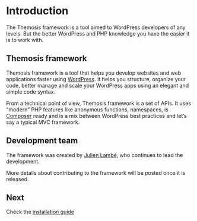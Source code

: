 Introduction
============

The Themosis framework is a tool aimed to WordPress developers of any levels. But the better WordPress and PHP knowledge you have the easier it is to work with.

Themosis framework
------------------

Themosis framework is a tool that helps you develop websites and web applications faster using [WordPress](http://wordpress.org). It helps you structure, organize your code, better manage and scale your WordPress apps using an elegant and simple code syntax.

From a technical point of view, Themosis framework is a set of APIs. It uses “modern” PHP features like anonymous functions, namespaces, is [Composer](https://getcomposer.org/) ready and is a mix between WordPress best practices and let’s say a typical MVC framework.

Development team
----------------
The framework was created by [Julien Lambé](http://www.themosis.com/), who continues to lead the development.

More details about contributing to the framework will be posted once it is released.

Next
----
Check the [installation guide](https://github.com/themosis/documentation/blob/master/installation.md)